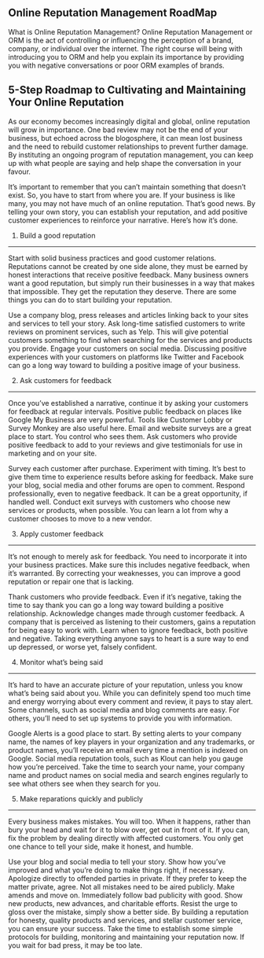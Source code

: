 Online Reputation Management RoadMap
----------------------------------------

What is Online Reputation Management?
Online Reputation Management or ORM is the act of controlling or influencing the perception of a brand, company, or individual over the internet. 
The right course will being with introducing you to ORM and help you explain its importance by providing you with negative conversations or poor ORM examples of brands.


5-Step Roadmap to Cultivating and Maintaining Your Online Reputation
---------------------------------------------------------------------------

As our economy becomes increasingly digital and global, online reputation will grow in importance. One bad review may not be the end of your business, but echoed across the blogosphere, it can mean lost business and the need to rebuild customer relationships to prevent further damage. By instituting an ongoing program of reputation management, you can keep up with what people are saying and help shape the conversation in your favour.

It’s important to remember that you can’t maintain something that doesn’t exist. So, you have to start from where you are. 
If your business is like many, you may not have much of an online reputation. That’s good news. By telling your own story, you can establish your reputation, and add positive customer experiences to reinforce your narrative. Here’s how it’s done.


1) Build a good reputation
-----------------------------------

Start with solid business practices and good customer relations. Reputations cannot be created by one side alone, they must be earned by honest interactions that receive positive feedback. Many business owners want a good reputation, but simply run their businesses in a way that makes that impossible. They get the reputation they deserve. There are some things you can do to start building your reputation.

Use a company blog, press releases and articles linking back to your sites and services to tell your story.
Ask long-time satisfied customers to write reviews on prominent services, such as Yelp. This will give potential customers something to find when searching for the services and products you provide.
Engage your customers on social media. Discussing positive experiences with your customers on platforms like Twitter and Facebook can go a long way toward to building a positive image of your business.


2) Ask customers for feedback
-----------------------------------

Once you’ve established a narrative, continue it by asking your customers for feedback at regular intervals. Positive public feedback on places like Google My Business are very powerful. Tools like Customer Lobby or Survey Monkey are also useful here. Email and website surveys are a great place to start. You control who sees them. Ask customers who provide positive feedback to add to your reviews and give testimonials for use in marketing and on your site.

Survey each customer after purchase. Experiment with timing. It’s best to give them time to experience results before asking for feedback.
Make sure your blog, social media and other forums are open to comment. Respond professionally, even to negative feedback. It can be a great opportunity, if handled well.
Conduct exit surveys with customers who choose new services or products, when possible. You can learn a lot from why a customer chooses to move to a new vendor.


3) Apply customer feedback
--------------------------------
It’s not enough to merely ask for feedback. You need to incorporate it into your business practices. Make sure this includes negative feedback, when it’s warranted. By correcting your weaknesses, you can improve a good reputation or repair one that is lacking.

Thank customers who provide feedback. Even if it’s negative, taking the time to say thank you can go a long way toward building a positive relationship.
Acknowledge changes made through customer feedback. A company that is perceived as listening to their customers, gains a reputation for being easy to work with.
Learn when to ignore feedback, both positive and negative. Taking everything anyone says to heart is a sure way to end up depressed, or worse yet, falsely confident.


4) Monitor what’s being said
---------------------------------

It’s hard to have an accurate picture of your reputation, unless you know what’s being said about you. While you can definitely spend too much time and energy worrying about every comment and review, it pays to stay alert. Some channels, such as social media and blog comments are easy. For others, you’ll need to set up systems to provide you with information.

Google Alerts is a good place to start. By setting alerts to your company name, the names of key players in your organization and any trademarks, or product names, you’ll receive an email every time a mention is indexed on Google.
Social media reputation tools, such as Klout can help you gauge how you’re perceived.
Take the time to search your name, your company name and product names on social media and search engines regularly to see what others see when they search for you.


5) Make reparations quickly and publicly
---------------------------------------------

Every business makes mistakes. You will too. When it happens, rather than bury your head and wait for it to blow over, get out in front of it. If you can, fix the problem by dealing directly with affected customers. You only get one chance to tell your side, make it honest, and humble.

Use your blog and social media to tell your story. Show how you’ve improved and what you’re doing to make things right, if necessary.
Apologize directly to offended parties in private. If they prefer to keep the matter private, agree. Not all mistakes need to be aired publicly.
Make amends and move on. Immediately follow bad publicity with good. Show new products, new advances, and charitable efforts. Resist the urge to gloss over the mistake, simply show a better side.
By building a reputation for honesty, quality products and services, and stellar customer service, you can ensure your success. Take the time to establish some simple protocols for building, monitoring and maintaining your reputation now. If you wait for bad press, it may be too late.
